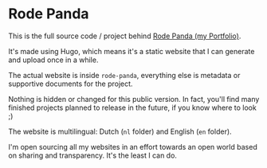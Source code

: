 # Rode Panda

This is the full source code / project behind [Rode Panda (my Portfolio)](https://rodepanda.com).

It's made using Hugo, which means it's a static website that I can generate and upload once in a while.

The actual website is inside `rode-panda`, everything else is metadata or supportive documents for the project.

Nothing is hidden or changed for this public version. In fact, you'll find many finished projects planned to release in the future, if you know where to look ;) 

The website is multilingual: Dutch (`nl` folder) and English (`en` folder).

I'm open sourcing all my websites in an effort towards an open world based on sharing and transparency. It's the least I can do.